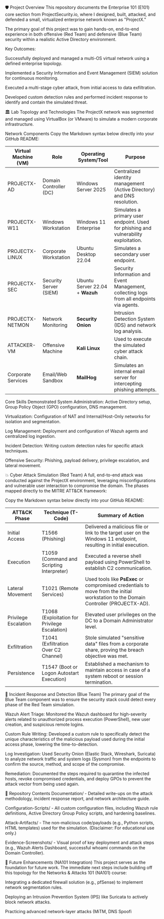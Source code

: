 🛡️ Project Overview
This repository documents the Enterprise 101 (E101) core section from ProjectSecurity.io, where I designed, built, attacked, and defended a small, virtualized enterprise network known as "ProjectX."

The primary goal of this project was to gain hands-on, end-to-end experience in both offensive (Red Team) and defensive (Blue Team) security within a realistic Active Directory environment.

Key Outcomes:

Successfully deployed and managed a multi-OS virtual network using a defined enterprise topology.

Implemented a Security Information and Event Management (SIEM) solution for continuous monitoring.

Executed a multi-stage cyber attack, from initial access to data exfiltration.

Developed custom detection rules and performed incident response to identify and contain the simulated threat.

🏛️ Lab Topology and Technologies
The ProjectX network was segmented and managed using VirtualBox (or VMware) to simulate a modern corporate infrastructure.

Network Components
Copy the Markdown syntax below directly into your GitHub README:

| **Virtual Machine (VM)** | **Role** | **Operating System/Tool** | **Purpose** | 
| ----- | ----- | ----- | ----- | 
| PROJECTX-AD | Domain Controller (DC) | Windows Server 2025 | Centralized identity management (Active Directory) and DNS resolution. | 
| PROJECTX-W11 | Windows Workstation | Windows 11 Enterprise | Simulates a primary user endpoint. Used for phishing and vulnerability exploitation. | 
| PROJECTX-LINUX | Corporate Workstation | Ubuntu Desktop 22.04 | Simulates a secondary user endpoint. | 
| PROJECTX-SEC | Security Server (SIEM) | Ubuntu Server 22.04 + **Wazuh** | Security Information and Event Management, collecting logs from all endpoints via agents. | 
| PROJECTX-NETMON | Network Monitoring | **Security Onion** | Intrusion Detection System (IDS) and network log analysis. | 
| ATTACKER-VM | Offensive Machine | **Kali Linux** | Used to execute the simulated cyber attack chain. | 
| Corporate Services | Email/Web Sandbox | **MailHog** | Simulates an internal email server for intercepting phishing attempts. | 

Core Skills Demonstrated
System Administration: Active Directory setup, Group Policy Object (GPO) configuration, DNS management.

Virtualization: Configuration of NAT and Internal/Host-Only networks for isolation and segmentation.

Log Management: Deployment and configuration of Wazuh agents and centralized log ingestion.

Incident Detection: Writing custom detection rules for specific attack techniques.

Offensive Security: Phishing, payload delivery, privilege escalation, and lateral movement.

💥 Cyber Attack Simulation (Red Team)
A full, end-to-end attack was conducted against the ProjectX environment, leveraging misconfigurations and vulnerable user interaction to compromise the domain. The phases mapped directly to the MITRE ATT&CK framework:

Copy the Markdown syntax below directly into your GitHub README:

| **ATT&CK Phase** | **Technique (T-Code)** | **Summary of Action** | 
| ----- | ----- | ----- | 
| Initial Access | T1566 (Phishing) | Delivered a malicious file or link to the target user on the Windows 11 endpoint, resulting in initial execution. | 
| Execution | T1059 (Command and Scripting Interpreter) | Executed a reverse shell payload using PowerShell to establish C2 communication. | 
| Lateral Movement | T1021 (Remote Services) | Used tools like **PsExec** or compromised credentials to move from the initial workstation to the Domain Controller (PROJECTX-AD). | 
| Privilege Escalation | T1068 (Exploitation for Privilege Escalation) | Elevated user privileges on the DC to a Domain Administrator level. | 
| Exfiltration | T1041 (Exfiltration Over C2 Channel) | Stole simulated "sensitive data" files from a corporate share, proving the breach objective was met. | 
| Persistence | T1547 (Boot or Logon Autostart Execution) | Established a mechanism to maintain access in case of a system reboot or session termination. | 

🔎 Incident Response and Detection (Blue Team)
The primary goal of the Blue Team component was to ensure the security stack could detect every phase of the Red Team simulation.

Wazuh Alert Triage: Monitored the Wazuh dashboard for high-severity alerts related to unauthorized process execution (PowerShell), new user creation, and suspicious remote logins.

Custom Rule Writing: Developed a custom rule to specifically detect the unique characteristics of the malicious payload used during the initial access phase, lowering the time-to-detection.

Log Investigation: Used Security Onion (Elastic Stack, Wireshark, Suricata) to analyze network traffic and system logs (Sysmon) from the endpoints to confirm the source, method, and scope of the compromise.

Remediation: Documented the steps required to quarantine the infected hosts, revoke compromised credentials, and deploy GPOs to prevent the attack vector from being used again.

📂 Repository Contents
Documentation/ - Detailed write-ups on the attack methodology, incident response report, and network architecture guide.

Configuration-Scripts/ - All custom configuration files, including Wazuh rule definitions, Active Directory Group Policy scripts, and hardening baselines.

Attack-Artifacts/ - The non-malicious code/payloads (e.g., Python scripts, HTML templates) used for the simulation. (Disclaimer: For educational use only.)

Evidence-Screenshots/ - Visual proof of key deployment and attack steps (e.g., Wazuh Alerts Dashboard, successful whoami commands on the Domain Controller).

🚀 Future Enhancements (NA101 Integration)
This project serves as the foundation for future work. The immediate next steps include building off this topology for the Networks & Attacks 101 (NA101) course:

Integrating a dedicated firewall solution (e.g., pfSense) to implement network segmentation rules.

Deploying an Intrusion Prevention System (IPS) like Suricata to actively block network attacks.

Practicing advanced network-layer attacks (MiTM, DNS Spoofi
